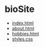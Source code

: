 # bioSite
- [index.html](index.html)
- [about.html](about.html)
- [hobbies.html](hobbies.html)
- [styles.css](styles.css)
